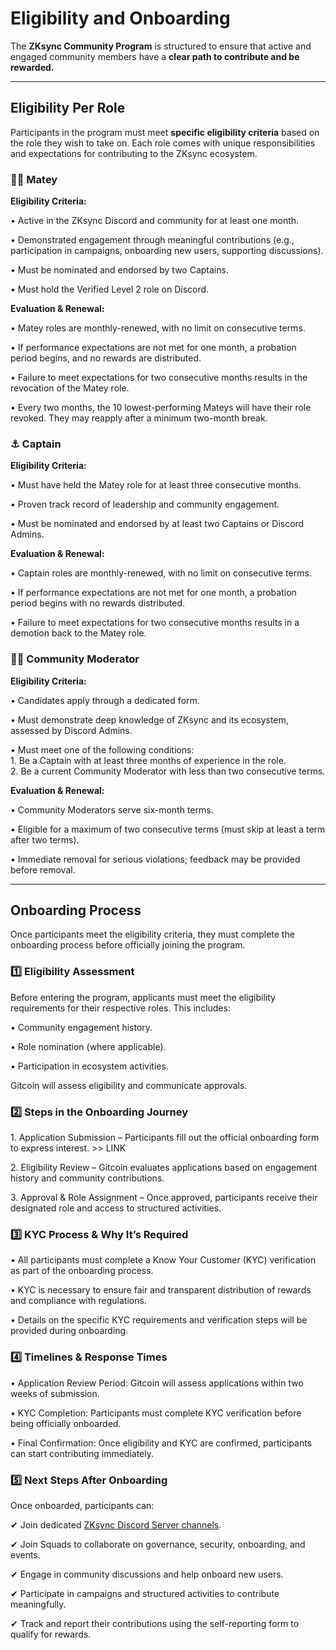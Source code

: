 # Eligibility and Onboarding

The **ZKsync Community Program** is structured to ensure that active and engaged community members have a **clear path to contribute and be rewarded.**

***

## Eligibility Per Role

Participants in the program must meet **specific eligibility criteria** based on the role they wish to take on. Each role comes with unique responsibilities and expectations for contributing to the ZKsync ecosystem.

### 🏴‍☠️ Matey

**Eligibility Criteria:**

• Active in the ZKsync Discord and community for at least one month.

• Demonstrated engagement through meaningful contributions (e.g., participation in campaigns, onboarding new users, supporting discussions).

• Must be nominated and endorsed by two Captains.

• Must hold the Verified Level 2 role on Discord.

**Evaluation & Renewal:**

• Matey roles are monthly-renewed, with no limit on consecutive terms.

• If performance expectations are not met for one month, a probation period begins, and no rewards are distributed.

• Failure to meet expectations for two consecutive months results in the revocation of the Matey role.

• Every two months, the 10 lowest-performing Mateys will have their role revoked. They may reapply after a minimum two-month break.

### ⚓️ Captain

**Eligibility Criteria:**

• Must have held the Matey role for at least three consecutive months.

• Proven track record of leadership and community engagement.

• Must be nominated and endorsed by at least two Captains or Discord Admins.

**Evaluation & Renewal:**

• Captain roles are monthly-renewed, with no limit on consecutive terms.

• If performance expectations are not met for one month, a probation period begins with no rewards distributed.

• Failure to meet expectations for two consecutive months results in a demotion back to the Matey role.

### 🧑‍🚒 Community Moderator

**Eligibility Criteria:**

• Candidates apply through a dedicated form.

• Must demonstrate deep knowledge of ZKsync and its ecosystem, assessed by Discord Admins.

• Must meet one of the following conditions:\
1\. Be a Captain with at least three months of experience in the role.\
2\. Be a current Community Moderator with less than two consecutive terms.

**Evaluation & Renewal:**

• Community Moderators serve six-month terms.

• Eligible for a maximum of two consecutive terms (must skip at least a term after two terms).

• Immediate removal for serious violations; feedback may be provided before removal.

***

## Onboarding Process

Once participants meet the eligibility criteria, they must complete the onboarding process before officially joining the program.

### 1️⃣ Eligibility Assessment

Before entering the program, applicants must meet the eligibility requirements for their respective roles. This includes:

• Community engagement history.

• Role nomination (where applicable).

• Participation in ecosystem activities.

Gitcoin will assess eligibility and communicate approvals.

### 2️⃣ Steps in the Onboarding Journey

1\. Application Submission – Participants fill out the official onboarding form to express interest. >> LINK

2\. Eligibility Review – Gitcoin evaluates applications based on engagement history and community contributions.

3\. Approval & Role Assignment – Once approved, participants receive their designated role and access to structured activities.

### 3️⃣ KYC Process & Why It’s Required

• All participants must complete a Know Your Customer (KYC) verification as part of the onboarding process.

• KYC is necessary to ensure fair and transparent distribution of rewards and compliance with regulations.

• Details on the specific KYC requirements and verification steps will be provided during onboarding.

### 4️⃣ Timelines & Response Times

• Application Review Period: Gitcoin will assess applications within two weeks of submission.

• KYC Completion: Participants must complete KYC verification before being officially onboarded.

• Final Confirmation: Once eligibility and KYC are confirmed, participants can start contributing immediately.

### 5️⃣ Next Steps After Onboarding

Once onboarded, participants can:

✔ Join dedicated [ZKsync Discord Server channels](https://join.zksync.dev/).

✔ Join Squads to collaborate on governance, security, onboarding, and events.

✔ Engage in community discussions and help onboard new users.

✔ Participate in campaigns and structured activities to contribute meaningfully.

✔ Track and report their contributions using the self-reporting form to qualify for rewards.
